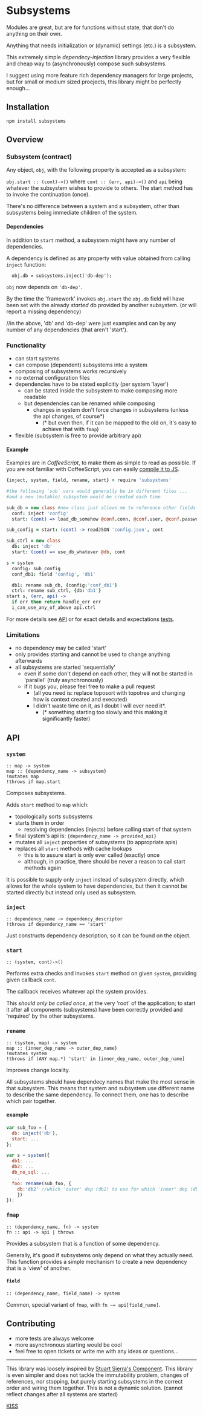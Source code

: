 # Subsystems

Modules are great, but are for functions without state, that don't do anything on their own.

Anything that needs initialization or (dynamic) settings (etc.) is a subsystem.

This extremely simple *dependecy-injection* library provides
a very flexible and cheap way to (asynchronously) compose such subsystems.

I suggest using more feature rich dependency managers for large projects,
but for small or medium sized proejects, this library might be perfectly enough...

## Installation
`npm install subsystems`

## Overview

### Subsystem (contract)
Any object, `obj`, with the following property is accepted as a subsystem:

`obj.start :: (cont)->()`
where `cont :: (err, api)->()`
and `api` being whatever the subsystem wishes to provide to others.
The start method has to invoke the continuation (once).

There's no difference between a system and a subsystem, 
other than subsystems being immediate children of the system.

#### Dependencies
In addition to `start` method, a subsystem might have any number of dependencies.

A dependency is defined as any property with value obtained from calling `inject` function:

      obj.db = subsystems.inject('db-dep');

`obj` now depends on `'db-dep'`.

By the time the 'framework' invokes `obj.start` the `obj.db` field will have been set
with the already *started* db provided by another subsystem. (or will report a missing dependency)

//in the above, 'db' and 'db-dep' were just examples and can by
any number of any dependencies (that aren't 'start').

### Functionality
- can start systems
- can compose (dependent) subsystems into a system
- composing of subsystems works recursively
- no external configuration files
- dependencies have to be stated explicitly (per system 'layer')
  - can be stated inside the subsystem to make composing more readable
  - but dependencies can be renamed while composing
    - changes in system don't force changes in subsystems (unless the api changes, of course*)
      - (* but even then, if it can be mapped to the old on, it's easy to achieve that with `fmap`)
- flexible (subsystem is free to provide arbitrary api)

#### Example
Examples are in *CoffeeScript*, to make them as simple to read as possible. 
If you are not familiar with CoffeeScript, you can easily
[compile it to JS](http://coffeescript.org/#try:%7Binject%2C%20system%2C%20field%2C%20rename%2C%20start%7D%20%3D%20require%20'subsystems'%0A%0A%23the%20following%20%60sub%60%20vars%20would%20generally%20be%20in%20different%20files%20...%0A%23and%20a%20new%20(mutable)%20subsystem%20would%20be%20created%20each%20time%0A%0Asub_db%20%3D%20new%20class%20%23new%20class%20just%20allows%20me%20to%20reference%20other%20fields%0A%20%20conf%3A%20inject%20'config'%0A%20%20start%3A%20(cont)%20%3D%3E%20load_db_somehow%20%40conf.conn%2C%20%40conf.user%2C%20%40conf.password%2C%20cont%0A%0Asub_config%20%3D%20start%3A%20(cont)%20-%3E%20readJSON%20'config.json'%2C%20cont%0A%0Asub_ctrl%20%3D%20new%20class%0A%20%20db%3A%20inject%20'db'%0A%20%20start%3A%20(cont)%20%3D%3E%20use_db_whatever%20%40db%2C%20cont%0A%0As%20%3D%20system%0A%20%20config%3A%20sub_config%0A%20%20conf_db1%3A%20field%20'config'%2C%20'db1'%0A%0A%20%20db1%3A%20rename%20sub_db%2C%20%7Bconfig%3A'conf_db1'%7D%0A%20%20ctrl%3A%20rename%20sub_ctrl%2C%20%7Bdb%3A'db1'%7D%0Astart%20s%2C%20(err%2C%20api)%20-%3E%0A%20%20if%20err%20then%20return%20handle_err%20err%0A%20%20i_can_use_any_of_above%20api.ctrl%0A).

```coffeescript
{inject, system, field, rename, start} = require 'subsystems'

#the following `sub` vars would generally be in different files ...
#and a new (mutable) subsystem would be created each time

sub_db = new class #new class just allows me to reference other fields
  conf: inject 'config'
  start: (cont) => load_db_somehow @conf.conn, @conf.user, @conf.password, cont

sub_config = start: (cont) -> readJSON 'config.json', cont

sub_ctrl = new class
  db: inject 'db'
  start: (cont) => use_db_whatever @db, cont

s = system
  config: sub_config
  conf_db1: field 'config', 'db1'

  db1: rename sub_db, {config:'conf_db1'}
  ctrl: rename sub_ctrl, {db:'db1'}
start s, (err, api) ->
  if err then return handle_err err
  i_can_use_any_of_above api.ctrl
```

For more details see [API](#api) or for exact details and expectations [tests](test/subsystems.coffee).

### Limitations
- no dependency may be called 'start'
- only provides starting and cannot be used to change anything afterwards
- all subsystems are started 'sequentially'
  - even if some don't depend on each other, they will not be started in 'parallel' (truly asynchronously)
  - if it bugs you, please feel free to make a pull request
    - (all you need is: replace toposort with topotree and changing how is context created and executed)
    - I didn't waste time on it, as I doubt I will ever need it*. 
      - (* something starting too slowly and this making it significantly faster)

## API

### `system`
    :: map -> system
    map :: {dependency_name -> subsystem}
    !mutates map
    !throws if map.start

Composes subsystems.

Adds `start` method to `map` which:

- topologically sorts subsystems
- starts them in order
  - resolving dependencies (injects) before calling start of that system
- final system's api is: `{dependency_name -> provided_api}`
- mutates all `inject` properties of subsystems (to appropriate apis)
- replaces all `start` methods with cache lookups
  - this is to assure start is only ever called (exactly) once
  - although, in practice, there should be never a reason to call start methods again

It is possible to supply only `inject` instead of subsystem directly,
which allows for the whole system to have dependencies, but then it cannot be started directly
but instead only used as subsystem.

### `inject`
    :: dependency_name -> dependency_descriptor
    !throws if dependency_name == 'start'

Just constructs dependency description, so it can be found on the object.

### `start`
    :: (system, cont)->()

Performs extra checks and invokes `start` method on given `system`, providing given callback `cont`.

The callback receives whatever api the system provides.

This *should only be called once*, at the very 'root' of the application;
to start it after all components (subsystems) have been correctly provided
and 'required' by the other subsystems.

### `rename`
    :: (system, map) -> system
    map :: {inner_dep_name -> outer_dep_name}
    !mutates system
    !throws if (ANY map.*) 'start' in [inner_dep_name, outer_dep_name]

Improves change locality.

All subsystems should have dependecy names that make the most sense in that subsystem. 
This means that system and subsystem use different name to describe the same dependency.
To connect them, one has to describe which pair together.

#### example
```javascript
var sub_foo = {
  db: inject('db'),
  start: ...
};

var s = system({
  db1: ...
  db2: ...
  db_no_sql: ...
  ...
  foo: rename(sub_foo, {
    db:'db2' //which 'outer' dep (db2) to use for which 'inner' dep (db).
    })
});
```

### `fmap`
    :: (dependency_name, fn) -> system
    fn :: api -> api | throws

Provides a subsystem that is a function of some dependency.

Generally, it's good if subsystems only depend on what they actually need.
This function provides a simple mechanism to create a new dependency that is a 'view' of another.


#### `field`
    :: (dependency_name, field_name) -> system

Common, special variant of `fmap`, with `fn ~= api[field_name]`.

## Contributing
- more tests are always welcome
- more asynchronous starting would be cool
- feel free to open tickets or write me with any ideas or questions...

---

This library was loosely inspired by [Stuart Sierra's Component](https://youtu.be/13cmHf_kt-Q).
This library is even simpler and does not tackle the immutability problem,
changes of references, nor stopping,
but purely starting subsystems in the correct order and wiring them together.
This is not a dynamic solution. (cannot reflect changes after all systems are started)

[KISS](http://en.wikipedia.org/wiki/KISS_principle)

